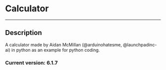 # Calculator

---

## Description

A calculator made by Aidan McMillan (@arduinohatesme, @launchpadinc-ai) in python as an example for python coding.

### Current version: 6.1.7

